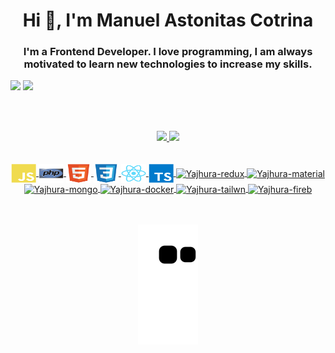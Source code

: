 <h1 align="center">Hi 👋, I'm Manuel Astonitas Cotrina</h1>
<h3 align="center">I'm a Frontend Developer. I love programming, I am always motivated to learn new technologies to increase my skills.</h3>

<a href="https://www.linkedin.com/in/manuel-astonitas-9153ba239/" target="_blank"><img src="https://img.shields.io/badge/-LinkedIn-%230077B5?style=for-the-badge&logo=linkedin&logoColor=white" target="_blank"></a> 
<a href = "mailto:manuasto342@gmail.com"><img src="https://img.shields.io/badge/-Gmail-%23333?style=for-the-badge&logo=gmail&logoColor=white" target="_blank"></a>

<br><br>
<div align="center" >
  <a href="https://github.com/Yajhura">
  <img height="180em" src="https://github-readme-stats.vercel.app/api?username=Yajhura&show_icons=true&theme=tokyonight&include_all_commits=true&count_private=t e"/>
  <img height="180em" src="https://github-readme-stats.vercel.app/api/top-langs/?username=Yajhura&layout=compact&langs_count=7&theme=tokyonight"/>
</div>
  
  <div align="center" style="display: inline_block"><br><br>
  <img align="center" alt="Yajhura-Js" height="30" width="40" src="https://raw.githubusercontent.com/devicons/devicon/master/icons/javascript/javascript-plain.svg">
   <img align="center" alt="Yajhura-java" height="30" width="40" src="https://raw.githubusercontent.com/devicons/devicon/master/icons/php/php-original.svg">
   <img align="center" alt="Yajhura-HTML" height="30" width="40" src="https://raw.githubusercontent.com/devicons/devicon/master/icons/html5/html5-original.svg">
  <img align="center" alt="Yajhura-CSS" height="30" width="40" src="https://raw.githubusercontent.com/devicons/devicon/master/icons/css3/css3-original.svg">
   <img align="center" alt="Yajhura-React" height="30" width="40" src="https://raw.githubusercontent.com/devicons/devicon/master/icons/react/react-original.svg">
  <img align="center" alt="Yajhura-Ts" height="30" width="40" src="https://raw.githubusercontent.com/devicons/devicon/master/icons/typescript/typescript-plain.svg">
  <img  align="center" alt="Yajhura-redux" height="30" width="40" src="https://cdn.jsdelivr.net/gh/devicons/devicon/icons/redux/redux-original.svg" />
  <img align="center" alt="Yajhura-material" height="30" width="40" src="https://cdn.jsdelivr.net/gh/devicons/devicon/icons/materialui/materialui-original.svg" />
  <img align="center" alt="Yajhura-mongo" height="30" width="40"   src="https://cdn.jsdelivr.net/gh/devicons/devicon/icons/mongodb/mongodb-original.svg" />
  <img align="center" alt="Yajhura-docker"  height="40" width="40"   src="https://cdn.jsdelivr.net/gh/devicons/devicon/icons/docker/docker-original-wordmark.svg" />
  <img align="center" alt="Yajhura-tailwn"  height="40" width="40"    src="https://cdn.jsdelivr.net/gh/devicons/devicon/icons/tailwindcss/tailwindcss-plain.svg" />
  <img  align="center" alt="Yajhura-fireb"  height="40" width="40"  src="https://cdn.jsdelivr.net/gh/devicons/devicon/icons/firebase/firebase-plain-wordmark.svg" />



</div>
  <br><br>
 <div align="center"  > 
  
  
 
  ![Snake animation](https://github.com/rafaballerini/rafaballerini/blob/output/github-contribution-grid-snake.svg)
 
</div>
